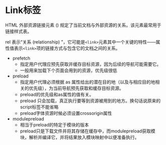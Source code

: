 # Link标签

HTML 外部资源链接元素 (<link>) 规定了当前文档与外部资源的关系。该元素最常用于链接样式表。

rel 表示“关系 (relationship) ”，它可能是`<link>`元素其中一个关键的特性——属性值表示`<link>`项的链接方式与包含它的文档之间的关系。


- prefetch
  - 指定用户代理应预先获取并缓存目标资源，因为后续的导航可能需要它。
  - 一般用来加载下个页面会用到的资源，优先级很低
- preload
  - 指定用户代理必须根据 as 属性给出的潜在目的地（以及与相应目的地相关的优先级），为当前导航预先获取和缓存目标资源。
  - preload的优先级和as属性的值有关。
  - preload 只会加载，真正执行要等到资源被用到的地方。换句话说原来的script标签不能省略
  - preload字体资源时候必须设置crossorigin属性
- modulepreload
  - 相当于preload的特定于模块的版本
  - preload只是下载文件并将其存储在缓存中，而modulepreload获取模块，解析并编译它，并将结果放入模块映射中以便准备执行。